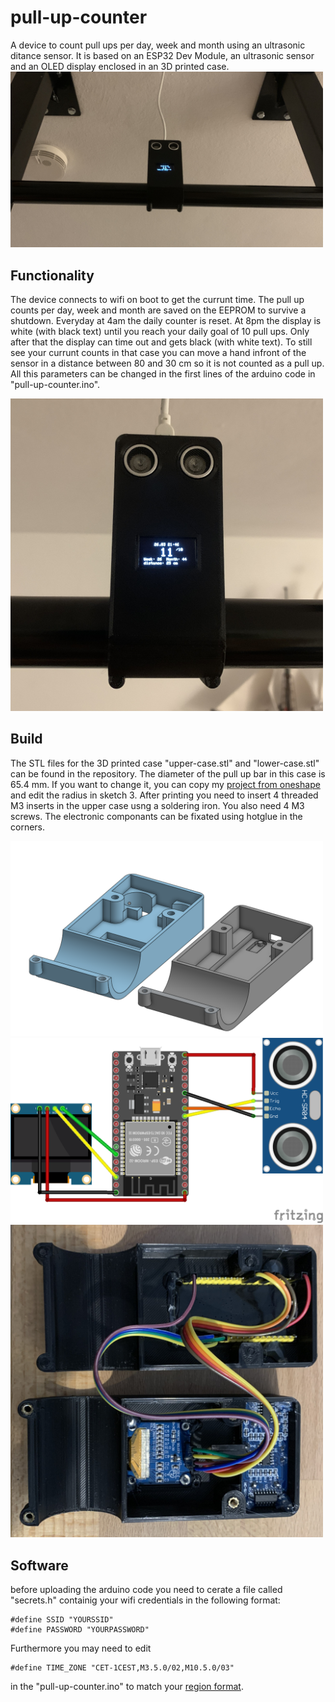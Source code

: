 # pull-up-counter
A device to count pull ups per day, week and month using an ultrasonic ditance sensor. It is based on an ESP32 Dev Module, an ultrasonic sensor and an OLED display enclosed in an 3D printed case.
<img src="https://github.com/BjoernLuig/pull-up-counter/blob/master/photos/far.jpg?raw=true" width=500>

## Functionality
The device connects to wifi on boot to get the currunt time. The pull up counts per day, week and month are saved on the EEPROM to survive a shutdown. Everyday at 4am the daily counter is reset. At 8pm the display is white (with black text) until you reach your daily goal of 10 pull ups. Only after that the display can time out and gets black (with white text). To still see your currunt counts in that case you can move a hand infront of the sensor in a distance between 80 and 30 cm so it is not counted as a pull up. All this parameters can be changed in the first lines of the arduino code in "pull-up-counter.ino".

<img src="https://github.com/BjoernLuig/pull-up-counter/blob/master/photos/close.jpg?raw=true" width=500>

## Build
The STL files for the 3D printed case "upper-case.stl" and "lower-case.stl" can be found in the repository. The diameter of the pull up bar in this case is 65.4 mm. If you want to change it, you can copy my [project from oneshape](https://cad.onshape.com/documents/7eee93e0a96726aa8824ecba/w/20d27a70971ff588a796e390/e/7e2507949053c2282746da28?renderMode=0&uiState=6424a03c8284476ec38abdca) and edit the radius in sketch 3. After printing you need to insert 4 threaded M3 inserts in the upper case usng a soldering iron. You also need 4 M3 screws. The electronic componants can be fixated using hotglue in the corners.

<img src="https://github.com/BjoernLuig/pull-up-counter/blob/master/photos/prints.png?raw=true" width=500>

<img src="https://github.com/BjoernLuig/pull-up-counter/blob/master/photos/wirering.png?raw=true" width=500>

<img src="https://github.com/BjoernLuig/pull-up-counter/blob/master/photos/inside.jpg?raw=true" width=500>

## Software
before uploading the arduino code you need to cerate a file called "secrets.h" containig your wifi credentials in the following format: 

    #define SSID "YOURSSID"
    #define PASSWORD "YOURPASSWORD"
  
Furthermore you may need to edit

    #define TIME_ZONE "CET-1CEST,M3.5.0/02,M10.5.0/03"
    
in the "pull-up-counter.ino" to match your [region format](https://github.com/nayarsystems/posix_tz_db/blob/master/zones.csv).
